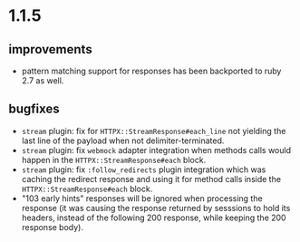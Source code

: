 # 1.1.5

## improvements

* pattern matching support for responses has been backported to ruby 2.7 as well.

## bugfixes

* `stream` plugin: fix for `HTTPX::StreamResponse#each_line` not yielding the last line of the payload when not delimiter-terminated.
* `stream` plugin: fix `webmock` adapter integration when methods calls would happen in the `HTTPX::StreamResponse#each` block.
* `stream` plugin: fix `:follow_redirects` plugin integration which was caching the redirect response and using it for method calls inside the `HTTPX::StreamResponse#each` block.
* "103 early hints" responses will be ignored when processing the response (it was causing the response returned by sesssions to hold its headers, instead of the following 200 response, while keeping the 200 response body).